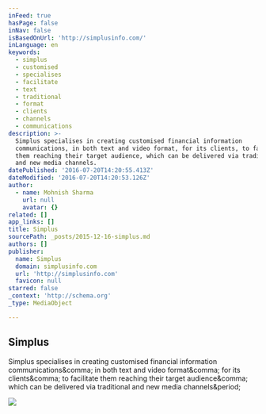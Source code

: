```yaml
---
inFeed: true
hasPage: false
inNav: false
isBasedOnUrl: 'http://simplusinfo.com/'
inLanguage: en
keywords:
  - simplus
  - customised
  - specialises
  - facilitate
  - text
  - traditional
  - format
  - clients
  - channels
  - communications
description: >-
  Simplus specialises in creating customised financial information
  communications, in both text and video format, for its clients, to facilitate
  them reaching their target audience, which can be delivered via traditional
  and new media channels.
datePublished: '2016-07-20T14:20:55.413Z'
dateModified: '2016-07-20T14:20:53.126Z'
author:
  - name: Mohnish Sharma
    url: null
    avatar: {}
related: []
app_links: []
title: Simplus
sourcePath: _posts/2015-12-16-simplus.md
authors: []
publisher:
  name: Simplus
  domain: simplusinfo.com
  url: 'http://simplusinfo.com'
  favicon: null
starred: false
_context: 'http://schema.org'
_type: MediaObject

---
```

<article style=""><h1>Simplus</h1><p>Simplus specialises in creating customised financial information communications&amp;comma; in both text and video format&amp;comma; for its clients&amp;comma; to facilitate them reaching their target audience&amp;comma; which can be delivered via traditional and new media channels&amp;period;</p><img src="http://wordpress.com/i/blank.jpg" /></article>